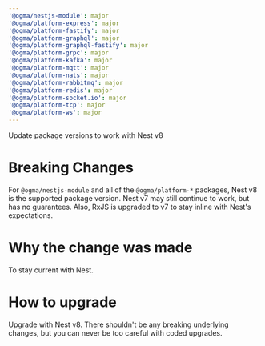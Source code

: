 ```yaml
---
'@ogma/nestjs-module': major
'@ogma/platform-express': major
'@ogma/platform-fastify': major
'@ogma/platform-graphql': major
'@ogma/platform-graphql-fastify': major
'@ogma/platform-grpc': major
'@ogma/platform-kafka': major
'@ogma/platform-mqtt': major
'@ogma/platform-nats': major
'@ogma/platform-rabbitmq': major
'@ogma/platform-redis': major
'@ogma/platform-socket.io': major
'@ogma/platform-tcp': major
'@ogma/platform-ws': major
---
```


Update package versions to work with Nest v8

# Breaking Changes

For `@ogma/nestjs-module` and all of the `@ogma/platform-*` packages, Nest v8 is the supported package version. Nest v7 may still continue to work, but has no guarantees. Also, RxJS is upgraded to v7 to stay inline with Nest's expectations.

# Why the change was made

To stay current with Nest.

# How to upgrade

Upgrade with Nest v8. There shouldn't be any breaking underlying changes, but you can never be too careful with coded upgrades.
